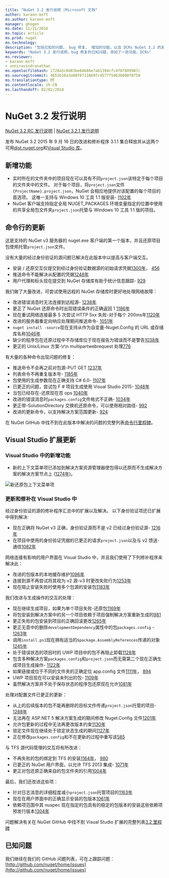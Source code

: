 ```yaml
---
title: "NuGet 3.2 发行说明 |Microsoft 文档"
author: karann-msft
ms.author: karann-msft
manager: ghogen
ms.date: 11/11/2016
ms.topic: article
ms.prod: nuget
ms.technology: 
description: "包括已知的问题、 bug 修复、 增加的功能，以及 DCRs NuGet 3.2 的发行说明。"
keywords: "NuGet 3.2 发行说明，bug 修复的已知问题，添加了一些功能，DCRs"
ms.reviewer:
- karann-msft
- unniravindranathan
ms.openlocfilehash: 1728a5c0d83be84686e7ab1394cfc4f8f809987c
ms.sourcegitcommit: 4651b16a3a08f6711669fc4577f5d63b600f8f58
ms.translationtype: MT
ms.contentlocale: zh-CN
ms.lasthandoff: 02/02/2018
---
```

# <a name="nuget-32-release-notes"></a>NuGet 3.2 发行说明

[NuGet 3.2 RC 发行说明](../release-notes/nuget-3.2-RC.md) | [NuGet 3.2.1 发行说明](../release-notes/nuget-3.2.1.md)

发布 NuGet 3.2 2015 年 9 月 16 日的改进和修补程序 3.1.1 集合释放并从这两个可用[dist.nuget.org](http://dist.nuget.org/index.html)和[Visual Studio 库](https://marketplace.visualstudio.com/items?itemName=NuGetTeam.NuGetPackageManagerforVisualStudio2015)。

## <a name="new-features"></a>新增功能

* 实时所在的文件夹中的项目现在可以具有不同`project.json`该特定于每个项目的文件夹中的文件。  对于每个项目，将`project.json`文件`{ProjectName}.project.json`，NuGet 会相应地提供对该配置的每个项目的首选项。  这唯一支持与 Windows 10 工具 1.1 版安装- [1102年](https://github.com/NuGet/Home/issues/1102)
* NuGet 客户端支持指定全局 NUGET_PACKAGES 环境变量指定的位置中使用的共享全局包文件夹`project.json`托管与 Windows 10 工具 1.1 版的项目。

## <a name="command-line-updates"></a>命令行的更新

这是支持的 NuGet v3 服务器的 nuget.exe 客户端的第一个版本，并且还原项目包使用托管`project.json`文件。

没有大量的经过身份验证的源问题已解决在此版本中以提高与客户端交互。

* 安装 / 还原交互仅提交到经过身份验证数据源的初始请求凭据[1300年](https://github.com/NuGet/Home/issues/1300)， [456](https://github.com/NuGet/Home/issues/456)
* 推送命令不能解决从配置的凭据[1248年](https://github.com/NuGet/Home/issues/1248)
* 用户代理和标头现在提交到 NuGet 存储库有助于统计信息跟踪- [929](https://github.com/NuGet/Home/issues/929)

我们做了大量改进，可尝试使用远程的 NuGet 存储库时更好地处理网络故障：

* 改进错误消息时无法连接到远程源- [1238年](https://github.com/NuGet/Home/issues/1238)
* 更正了 NuGet 还原命令时出现错误条件的正确返回 1 [1186年](https://github.com/NuGet/Home/issues/1186)
* 现在重试网络连接最多 5 次尝试 HTTP 5xx 失败-对于每个 200ms年[1120年](https://github.com/NuGet/Home/issues/1120)
* 改进的服务器重定向响应处理期间推送命令- [1051年](https://github.com/NuGet/Home/issues/1051)
* `nuget install -source`现在支持从作为自变量-Nuget.Config 的 URL 或存储库名称[1046年](https://github.com/NuGet/Home/issues/1046)
* 缺少的程序包在还原过程中不存储库位于现在报告为错误而不是警告[1038年](https://github.com/NuGet/Home/issues/1038)
* 更正的 Unix/Linux 方案-\r\n multipartwebrequest 处理[776](https://github.com/NuGet/Home/issues/776)

有大量的各种命令出现问题的修复：

* 推送命令不会再之前对包源-PUT GET [1237年](https://github.com/NuGet/Home/issues/1237)
* 列表命令不再重复版本号- [1185年](https://github.com/NuGet/Home/issues/1185)
* 包使用的生成参数现在正确支持 C# 6.0- [1107年](https://github.com/NuGet/Home/issues/1107)
* 已更正的问题，尝试包 F # 项目生成使用 Visual Studio 2015- [1048年](https://github.com/NuGet/Home/issues/1048)
* 当包已经存在-还原现在否 ops [1040年](https://github.com/NuGet/Home/issues/1040)
* 改进的错误消息时`packages.config`文件格式不正确- [1034年](https://github.com/NuGet/Home/issues/1034)
* 更正带-SolutionDirectory 交换机还原命令，可以使用相对路径- [992](https://github.com/NuGet/Home/issues/992)
* 改进的更新命令，以支持解决方案范围更新- [924](https://github.com/NuGet/Home/issues/924)

在 NuGet GitHub 中找不到在此版本中解决的问题的完整列表[命令行里程碑](https://github.com/nuget/home/issues?utf8=%E2%9C%93&q=is%3Aissue+milestone%3A3.2.0-commandline+is%3Aclosed+-label%3AClosedAs%3ADuplicate)。

## <a name="visual-studio-extension-updates"></a>Visual Studio 扩展更新

### <a name="new-features-in-visual-studio"></a>Visual Studio 中的新增功能

* 新的上下文菜单项已添加到解决方案资源管理器使包得以还原而不生成解决方案的解决方案节点上 ([1274年](https://github.com/NuGet/Home/issues/1274))。

![新还原包上下文菜单项](./media/NuGet-3.2/newContextMenu.png)

### <a name="updates-and-fixes-in-visual-studio"></a>更新和修补在 Visual Studio 中

经过身份验证的源的修补程序汇总中的扩展以及解决。  以下身份验证项还已扩展中得到解决:

* 现在正确将 NuGet v3 正确，身份验证源而不是 v2 已经过身份验证源- [1216年](https://github.com/NuGet/Home/issues/1216)
* 在项目中使用的身份验证凭据的已更正的请求`project.json`以及与 v2 馈送-通信[1082年](https://github.com/NuGet/Home/issues/1082)

网络连接有影响的用户界面在 Visual Studio 中，并且我们使用了下列修补程序来解决此：

* 改进的包版本的本地缓存维护[1096年](https://github.com/NuGet/Home/issues/1096)
* 连接到源不再尝试将其视为 v2 源-v3 时更改失败行为[1253年](https://github.com/NuGet/Home/issues/1253)
* 现在阻止安装失败时使用多个包源的安装包[1183年](https://github.com/NuGet/Home/issues/1183)

我们改进与生成操作的交互的处理：

* 现在继续生成项目，如果为单个项目失败-还原包[1169年](https://github.com/NuGet/Home/issues/1169)
* 将包安装到解决方案中的另一个项目依赖于项目强制解决方案重新生成的[981](https://github.com/NuGet/Home/issues/981)
* 更正失败的包安装到项目的正确回滚更改[1265年](https://github.com/NuGet/Home/issues/1265)
* 更正无意中的删除`developmentDependency`属性中的包`packages.config`  -  [1263年](https://github.com/NuGet/Home/issues/1263)
* 调用`install.ps1`现在拥有适当的`$package.AssemblyReferences`传递的对象[1245年](https://github.com/NuGet/Home/issues/1245)
* 处于错误状态的项目时的 UWP 项目中的包不再阻止卸载[1128年](https://github.com/NuGet/Home/issues/1128)
* 包含多种解决方案`packages.config`和`project.json`而无需第二个现在正确生成项目生成操作- [1122年](https://github.com/NuGet/Home/issues/1122)
* 如果链接或位于不同的文件夹的正确定位 app.config 文件[1111年](https://github.com/NuGet/Home/issues/1111)， [894](https://github.com/NuGet/Home/issues/894)
* UWP 项目现在可以安装未列出的包- [1109年](https://github.com/NuGet/Home/issues/1109)
* 虽然解决方案并不处于保存状态的程序包还原现在允许[1081年](https://github.com/NuGet/Home/issues/1081)

处理对配置文件已更正的更新：

* 从上的后续版本的包不能再删除的目标文件传递`project.json`托管的项目- [1288年](https://github.com/NuGet/Home/issues/1288)
* 无法再在 ASP.NET 5 解决方案生成的期间修改 Nuget.Config 文件[1201年](https://github.com/NuGet/Home/issues/1201)
* 允许包更新的过程中无法再更改版本约束[1130年](https://github.com/NuGet/Home/issues/1130)
* 锁定文件现在继续处于锁定状态生成的期间[1127年](https://github.com/NuGet/Home/issues/1127)
* 正在修改`packages.config`和不在更新的过程中重写该[585](https://github.com/NuGet/Home/issues/585)

与 TFS 源代码管理的交互将有所改进：

* 不再失败的包的绑定到 TFS 的安装[1164年](https://github.com/NuGet/Home/issues/1164)， [980](https://github.com/NuGet/Home/issues/980)
* 已更正的 NuGet 用户界面，以允许 TFS 2013 集成- [1071年](https://github.com/NuGet/Home/issues/1071)
* 更正对包还原正确来自的包文件夹的引用[1004年](https://github.com/NuGet/Home/issues/1004)

最后，我们还改进这些项：

* 针对日志消息的详细程度减小`project.json`托管项目的[1163年](https://github.com/NuGet/Home/issues/1163)
* 现在在用户界面中的正确显示安装的包版本[1061年](https://github.com/NuGet/Home/issues/1061)
* 依赖项范围中其 nuspec 现在指定的包具有的稳定的包版本的安装这些依赖项预发行版本[1304年](https://github.com/NuGet/Home/issues/1304)

问题解决有关在 NuGet GitHub 中找不到 Visual Studio 扩展的完整列表[3.2 里程碑](https://github.com/nuget/home/issues?q=is%3Aissue+is%3Aclosed+-label%3AClosedAs%3ADuplicate+milestone%3A3.2)

## <a name="known-issues"></a>已知问题

我们继续在我们的 GitHub 问题列表，可在上跟踪问题： [http://github.com/nuget/home/issues](http://github.com/nuget/home/issues)